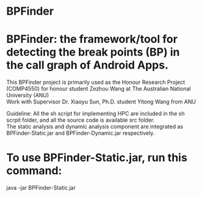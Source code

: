 # BPFinder
# BPFinder: the framework/tool for detecting the break points (BP) in the call graph of Android Apps. <br>
This BPFinder project is primarily used as the Honour Research Project (COMP4550) for honour student Zezhou Wang at The Australian National University (ANU)<br>
Work with Supervisor Dr. Xiaoyu Sun, Ph.D. student Yitong Wang from ANU <br>

Guideline:
All the sh script for implementing HPC are included in the sh scrpit folder, and all the source code is available src folder.<br>
The static analysis and dynamic analysis component are integrated as BPFinder-Static.jar and BPFinder-Dynamic.jar respectively.<br>
# To use BPFinder-Static.jar, run this command:
java -jar BPFinder-Static.jar <apk path> <android jar path> <aapt path>  <txt saved path> <br>


